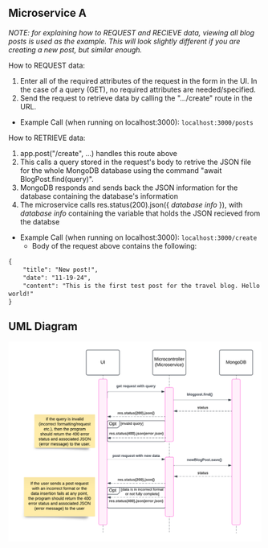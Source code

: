 ## Microservice A

_NOTE: for explaining how to REQUEST and RECIEVE data, viewing all blog posts is used as the example. This will look slightly different if you are creating a new post, but similar enough._
  
How to REQUEST data:
1. Enter all of the required attributes of the request in the form in the UI. In the case of a query (GET), no required attributes are needed/specified.
2. Send the request to retrieve data by calling the ".../create" route in the URL.
- Example Call (when running on localhost:3000): `localhost:3000/posts`

How to RETRIEVE data:
1. app.post("/create", ...) handles this route above
2. This calls a query stored in the request's body to retrive the JSON file for the whole MongoDB database using the command "await BlogPost.find(query)".
3. MongoDB responds and sends back the JSON information for the database containing the database's information
4. The microservice calls res.status(200).json({ _database info_ }), with _database info_ containing the variable that holds the JSON recieved from the databse
- Example Call (when running on localhost:3000):
  `localhost:3000/create`
  - Body of the request above contains the following:
```
{
    "title": "New post!",
    "date": "11-19-24",
    "content": "This is the first test post for the travel blog. Hello world!"
}
```

 
## UML Diagram
![uml_diagram](./CS-361-UML-Diagram.png)
